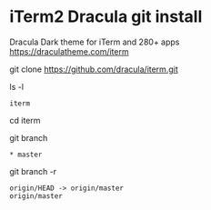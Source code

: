 # iTerm2 Dracula git install

Dracula
Dark theme for iTerm and 280+ apps
https://draculatheme.com/iterm

git clone https://github.com/dracula/iterm.git

ls -l

    iterm

cd iterm

git branch

    * master

git branch -r

    origin/HEAD -> origin/master
    origin/master


